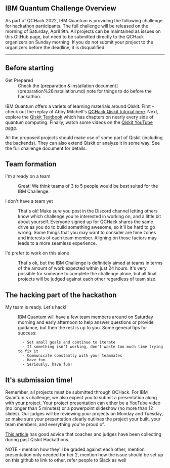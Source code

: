 ## IBM Quantum Challenge Overview

As part of QCHack 2022, IBM Quantum is providing the following challenge for hackathon participants. The full challenge will be released on the morning of Saturday, April 9th. All projects can be maintained as issues on this GitHub page, but need to be submitted directly to the QCHack organizers on Sunday morning. If you do not submit your project to the organizers before the deadline, it is disqualified. 


------

## Before starting

<dl>
    <dt name="get-prepared">Get Prepared</dt>
    <dd>
Check the [preparation & installation document](preparation%26installation.md) note for things to do before the hackathon.

</dd>

        
IBM Quantum offers a variets of learning materials around Qiskit. First - check out the replay of Abby Mitchell's [QCHack Qiskit tutorial here](https://www.twitch.tv/videos/1448227260). Next, explore the [Qiskit Textbook](https://qiskit.org/textbook-beta/) which has chapters on nearly every side of quantum computing. Finally, watch some videos on the [Qiskit YouTube page](https://www.youtube.com/c/qiskit). 

All the proposed projects should make use of some part of Qiskit (including the backends). They can also extend Qiskit or analyze it in some way. See the full challenge document for details.

</dd>

## Team formation

<dl>
    <dt name="participate">I'm already on a team</dt>
    <dd>

 Great! We think teams of 3 to 5 people would be best suited for the IBM Challenge.
        
</dd>
    <dt name="reassign">I don't have a team yet</dt>
    <dd>

That's ok! Make sure you post in the Discord channel letting others know which challenge you're interested in working on, and a little bit about yourself. Everyone signed up for QCHack shares the same drive as you do to build something awesome, so it'll be hard to go wrong. Some things that you may want to consider are time zones and interests of each team member. Aligning on those factors may leads to a more seamless experience.

</dd>
   <dt name="nothing">I'd prefer to work on this alone</dt>
<dd>

That's ok, but the IBM Challenge is definitely aimed at teams in terms of the amount of work expected within just 24 hours. It's very possible for someone to complete the challenge alone, but all final projects will be judged against each other regardless of team size. 

</dl>

## The hacking part of the hackathon

<dl>
  <dt name="ready">My team is ready. Let's hack!</dt>  
  <dd>
      
IBM Quantum will have a few team members around on Saturday morning and early afternoon to help answer questions or provide guidance, but then the rest is up to you. Some general tips for success:
      
      - Set small goals and continue to iterate
      - If something isn't working, don't waste too much time trying to fix it
      - Communicate constantly with your teammates 
      - Have fun
      - Seriously, have fun! 

</dd>

</dl>

## It's submission time!

Remember, all projects must be submitted through QCHack. For IBM Quantum's challenge, we also expect you to submit a presentation along with your project. Your project presentation can either be a YouTube video (no longer than 5 minutes) or a powerpoint slideshow (no more than 12 slides). Our judges will be reviewing your projects on Monday and Tuesday, so make sure your presentation clearly outlines the project your built, your team members, and everything you're proud of. 

[This article](https://medium.com/qiskit/6-tips-for-an-amazing-qiskit-hackathon-presentation-e6cea20ce3b3) has good advice that coaches and judges have been collecting during past Qiskit Hackathons. 



NOTE - mention how they'll be graded against each other, mention presentation only needed for tier 2, mention how the issue should be set up on this github to link to other, refer people to Slack as well 
